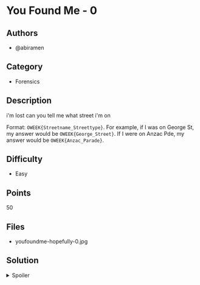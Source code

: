 # You Found Me - 0

## Authors
- @abiramen

## Category
- Forensics

## Description
i'm lost can you tell me what street i'm on

Format: `OWEEK{Streetname_Streettype}`. For example, if I was on George St, my answer would be `OWEEK{George_Street}`. If I were on Anzac Pde, my answer would be `OWEEK{Anzac_Parade}`.

## Difficulty
- Easy

## Points
50

## Files
- youfoundme-hopefully-0.jpg

## Solution
<details>
<summary>Spoiler</summary>

### Idea
Checking file metadata.

### Walkthrough
1. Identify that this is a JPEG file. JPEG files tend to have extra 'metadata' (or data about the data), known as EXIF data associated with them. This metadata can include **location** if the uploader of the image is not careful.
2. Use the latitude and longitude information to find the image on Google Maps. Alternatively, find a tool like [pic2map](https://www.pic2map.com/), which plops the location on a map for you.
3. You can identify the street.

### Flag
`OWEEK{Burran_Avenue}`
</details>
